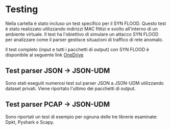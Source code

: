 # Testing

Nella cartella è stato incluso un test specifico per il SYN FLOOD. Questo test è stato realizzato utilizzando indirizzi MAC fittizi e svolto all'interno di un ambiente virtuale. Il test ha l'obiettivo di simulare un attacco SYN FLOOD per analizzare come il parser gestisce situazioni di traffico di rete anomalo.

Il test completo (input e tutti i pacchetti di output) con SYN FLOOD è disponibile al seguente link [OneDrive](https://liveunibo-my.sharepoint.com/:f:/g/personal/filippo_lucchesi_studio_unibo_it/EsBRQ_O6UEZNq6W4l7oi018Bwcqs28CzYN6MWTTjoU_1Mw?e=Ijk50Z)


## Test parser JSON -> JSON-UDM
Sono stati eseguiti numerosi test sul parser JSON a JSON-UDM utilizzando dataset privati.
Viene riportato l'ultimo dei pacchetti di output.

## Test parser PCAP -> JSON-UDM
Sono riportati un test di esempio per ognuna delle tre librerie esaminate: Dpkt, Pyshark e Scapy.